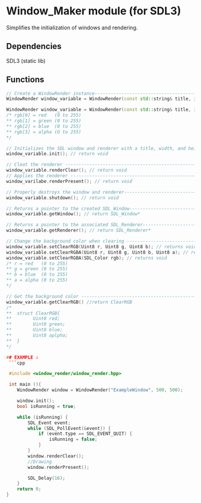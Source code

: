 # Window_Maker module (for SDL3)

Simplifies the initialization of windows and rendering.

## Dependencies 

SDL3 (static lib)

## Functions

```cpp
// Create a WindowRender instance----------------------------------------------------
WindowRender window_variable = WindowRender(const std::string& title, int width, int height); //clear color = black

WindowRender window_variable = WindowRender(const std::string& title, int width, int height, Uint8 rgb[4]);
/* rgb[0] = red   (0 to 255)
** rgb[1] = green (0 to 255)
** rgb[2] = blue  (0 to 255)
** rgb[3] = alpha (O to 255)
*/

// Initializes the SDL window and renderer with a title, width, and height-----------
window_variable.init(); // return void

// Cleat the renderer ---------------------------------------------------------------
window_variable.renderClear(); // return void
// Applies the renderer -------------------------------------------------------------
window_varilabe.renderPresent(); // return void

// Properly destroys the window and renderer-----------------------------------------
window_variable.shutdown(); // return void

// Returns a pointer to the created SDL_Window---------------------------------------
window_variable.getWindow(); // return SDL_Window*

// Returns a pointer to the associated SDL_Renderer----------------------------------
window_variable.getRenderer(); // return SDL_Renderer*

// Change the background color when clearing ----------------------------------------
window_variable.setClearRGB(Uint8 r, Uint8 g, Uint8 b); // returns void
window_variable.setClearRGBA(Uint8 r, Uint8 g, Uint8 b, Uint8 a); // returns void
window_variable.setClearRGBA(SDL_Color rgb); // returns void
/* r = red   (0 to 255)
** g = green (0 to 255)
** b = blue  (0 to 255)
** a = alpha (0 to 255)
*/

// Get the background color ---------------------------------------------------------
window_variable.getClearRGB() //return ClearRGB
/*
**  struct ClearRGB{
**        Uint8 red;
**        Uint8 green;
**        Uint8 blue;
**        Uint8 aplpha;
**  }
*/

## EXAMPLE : 
 ```cpp

 #include <window_render/window_render.hpp>

 int main (){
    WindowRender window = WindowRender("ExampleWindow", 500, 500);

    window.init();
    bool isRunning = true;

    while (isRunning) {
        SDL_Event event;
        while (SDL_PollEvent(&event)) {
            if (event.type == SDL_EVENT_QUIT) {
                isRunning = false;
            }
        }
        window.renderClear();
        //Drawing
        window.renderPresent();

        SDL_Delay(16);
    }
    return 0;
}

 ```
